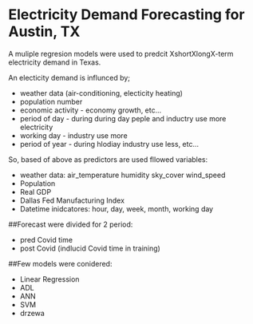 # Electricity Demand Forecasting for Austin, TX

A muliple regresion models were used to predcit XshortXlongX-term electricity demand in Texas.

An electicity demand is influnced by;
- weather data (air-conditioning, electicity heating)
- population number
- economic activity - economy growth, etc...
- period of day - during during day peple and inductry use more electricity
- working day - industry use more
- period of year - during hlodiay industry use less, etc...

So, based of above as predictors are used fllowed variables:
- weather data: air_temperature 	humidity 	sky_cover 	wind_speed
- Population
- Real GDP
- Dallas Fed Manufacturing Index
- Datetime inidcatores: hour, day, week, month, working day

##Forecast were divided for 2 period:
- pred Covid time
- post Covid (indlucid Covid time in training)

##Few models were conidered:
- Linear Regression
- ADL
- ANN
- SVM
- drzewa
